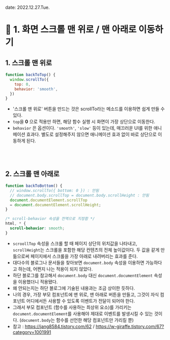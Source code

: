 date: 2022.12.27.Tue.

# :memo: 1. 화면 스크롤 맨 위로 / 맨 아래로 이동하기

## 1. 스크롤 맨 위로
```js
function backToTop() {
  window.scrollTo({
    top: 0,
    behavior: 'smooth',
  })
}
```
* '스크롤 맨 위로' 버튼을 만드는 것은 scrollTo라는 메소드를 이용하면 쉽게 만들 수 있다. 
* `top`을 **0** 으로 적용만 하면, 해당 함수 실행 시 화면이 가장 상단으로 이동한다.
* `behavior` 은 옵션이다. `'smooth'`, `'slow'` 등이 있는데, 매끄러운 UI를 위한 애니메이션 효과다. 별도로 설정해주지 않으면 애니메이션 효과 없이 바로 상단으로 이동하게 된다.

<br/><br/>

## 2. 스크롤 맨 아래로
```js
function backToBottom() {
  // window.scrollTo({ bottom: 0 }) : 안됨
  // document.body.scrollTop = document.body.scrollHeight : 안됨
  document.documentElement.scrollTop 
  = document.documentElement.scrollHeight;
}
```

```css
/* scroll-behavior 속성을 전역으로 지정함 */
html, * {
  scroll-behavior: smooth; 
}
```
* `scroollTop` 속성을 스크롤 할 때 페이지 상단의 위치값을 나타내고, `scrollHeight`는 스크롤을 포함한 해당 컨텐츠의 전체 높이값이다. 두 값을 같게 만듦으로써 페이지에서 스크롤을 가장 아래로 내려버리는 효과를 준다.
* 대다수의 블로그나 문서들을 찾아보면 `document.body` 속성을 이용하면 가능하다고 하는데, 어쩐지 나는 적용이 되지 않았다.
* 하단 블로그를 참고해서 `document.body` 대신 `document.documentElement` 속성을 이용했더니 적용됐다.
* 왜 안되는지는 하단 블로그에 기술된 내용과는 조금 상이한 듯하다. 
* 나의 경우, 가장 부모 컴포넌트에 맨 위로, 맨 아래로 버튼을 만들고, 그것이 자식 컴포넌트 어디에서든 사용할 수 있도록 이벤트가 전달이 되어야 한다. 
* 그래서 부모 컴포넌트 (함수를 사용하는 최상위 요소)를 가리키는 `document.documentElement`를 사용해야 제대로 이벤트를 발생시킬 수 있는 것이다. (`document.body`는 함수를 선언한 해당 컴포넌트만 가리킬 뿐)
* 참고 : https://jang8584.tistory.com/62 / https://w-giraffe.tistory.com/67?category=1001991